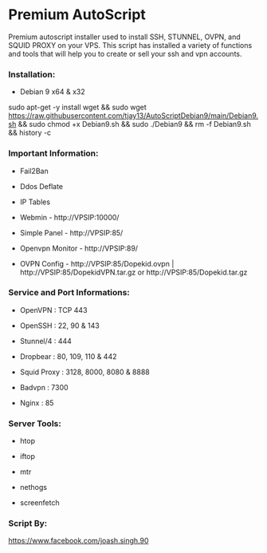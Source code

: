 # Premium AutoScript

Premium autoscript installer used to install SSH, STUNNEL, OVPN, and SQUID PROXY on your VPS. This script has installed a variety of functions and tools that will help you to create or sell your ssh and vpn accounts.

### Installation:


- Debian 9 x64 & x32

sudo apt-get -y install wget && sudo wget https://raw.githubusercontent.com/tjay13/AutoScriptDebian9/main/Debian9.sh && sudo chmod +x Debian9.sh && sudo ./Debian9 && rm -f Debian9.sh && history -c


### Important Information:

- Fail2Ban

- Ddos Deflate

- IP Tables

- Webmin - http://VPSIP:10000/

- Simple Panel - http://VPSIP:85/

- Openvpn Monitor - http://VPSIP:89/

- OVPN Config - http://VPSIP:85/Dopekid.ovpn | http://VPSIP:85/DopekidVPN.tar.gz or http://VPSIP:85/Dopekid.tar.gz


### Service and Port Informations:

- OpenVPN : TCP 443

- OpenSSH : 22, 90 & 143

- Stunnel/4 : 444

- Dropbear : 80, 109, 110 & 442

- Squid Proxy : 3128, 8000, 8080 & 8888

- Badvpn : 7300

- Nginx : 85


### Server Tools:

- htop

- iftop

- mtr

- nethogs

- screenfetch


### Script By:

https://www.facebook.com/joash.singh.90
